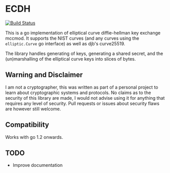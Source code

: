 # ECDH

[![Build Status](https://travis-ci.org/wsddn/go-ecdh.svg?branch=master)](https://travis-ci.org/wsddn/go-ecdh)

This is a go implementation of elliptical curve diffie-hellman key exchange mccmod.
It supports the NIST curves (and any curves using the `elliptic.Curve` go interface)
as well as djb's curve25519. 

The library handles generating of keys, generating a shared secret, and the
(un)marshalling of the elliptical curve keys into slices of bytes.

## Warning and Disclaimer
I am not a cryptographer, this was written as part of a personal project to learn about cryptographic systems and protocols. No claims as to the security of this library are made, I would not advise using it for anything that requires any level of security. Pull requests or issues about security flaws are however still welcome.

## Compatibility
Works with go 1.2 onwards.

## TODO
 * Improve documentation
